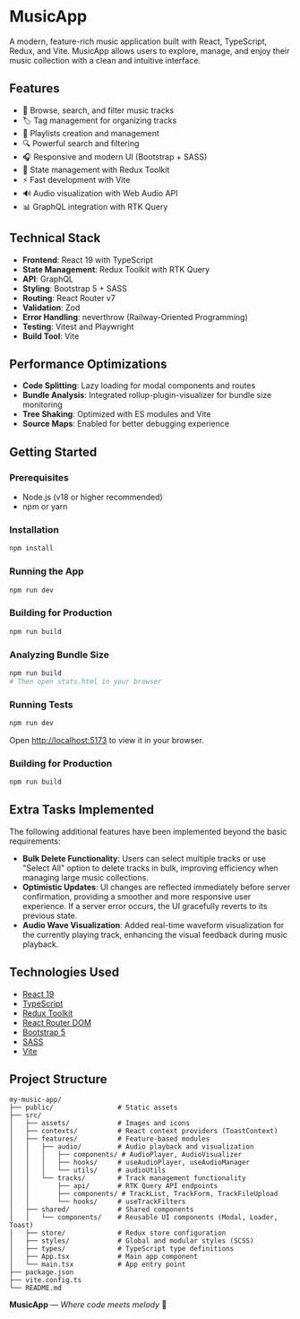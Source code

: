 # MusicApp

A modern, feature-rich music application built with React, TypeScript, Redux, and Vite. MusicApp allows users to explore, manage, and enjoy their music collection with a clean and intuitive interface.

## Features

- 🎵 Browse, search, and filter music tracks
- 🏷️ Tag management for organizing tracks
- 📂 Playlists creation and management
- 🔍 Powerful search and filtering
- 🎧 Responsive and modern UI (Bootstrap + SASS)
- 🔄 State management with Redux Toolkit
- ⚡ Fast development with Vite
- 🔊 Audio visualization with Web Audio API
- 📊 GraphQL integration with RTK Query

## Technical Stack

- **Frontend**: React 19 with TypeScript
- **State Management**: Redux Toolkit with RTK Query
- **API**: GraphQL
- **Styling**: Bootstrap 5 + SASS
- **Routing**: React Router v7
- **Validation**: Zod
- **Error Handling**: neverthrow (Railway-Oriented Programming)
- **Testing**: Vitest and Playwright
- **Build Tool**: Vite

## Performance Optimizations

- **Code Splitting**: Lazy loading for modal components and routes
- **Bundle Analysis**: Integrated rollup-plugin-visualizer for bundle size monitoring
- **Tree Shaking**: Optimized with ES modules and Vite
- **Source Maps**: Enabled for better debugging experience

## Getting Started

### Prerequisites
- Node.js (v18 or higher recommended)
- npm or yarn

### Installation
```bash
npm install
```

### Running the App
```bash
npm run dev
```

### Building for Production
```bash
npm run build
```

### Analyzing Bundle Size
```bash
npm run build
# Then open stats.html in your browser
```

### Running Tests
```bash
npm run dev
```
Open [http://localhost:5173](http://localhost:5173) to view it in your browser.

### Building for Production
```bash
npm run build
```

## Extra Tasks Implemented

The following additional features have been implemented beyond the basic requirements:

- **Bulk Delete Functionality**: Users can select multiple tracks or use "Select All" option to delete tracks in bulk, improving efficiency when managing large music collections.
- **Optimistic Updates**: UI changes are reflected immediately before server confirmation, providing a smoother and more responsive user experience. If a server error occurs, the UI gracefully reverts to its previous state.
- **Audio Wave Visualization**: Added real-time waveform visualization for the currently playing track, enhancing the visual feedback during music playback.

## Technologies Used
- [React 19](https://react.dev/)
- [TypeScript](https://www.typescriptlang.org/)
- [Redux Toolkit](https://redux-toolkit.js.org/)
- [React Router DOM](https://reactrouter.com/)
- [Bootstrap 5](https://getbootstrap.com/)
- [SASS](https://sass-lang.com/)
- [Vite](https://vitejs.dev/)

## Project Structure
```
my-music-app/
├── public/                # Static assets
├── src/
│   ├── assets/            # Images and icons
│   ├── contexts/          # React context providers (ToastContext)
│   ├── features/          # Feature-based modules
│   │   ├── audio/         # Audio playback and visualization
│   │   │   ├── components/ # AudioPlayer, AudioVisualizer
│   │   │   ├── hooks/     # useAudioPlayer, useAudioManager
│   │   │   └── utils/     # audioUtils
│   │   └── tracks/        # Track management functionality
│   │       ├── api/       # RTK Query API endpoints
│   │       ├── components/ # TrackList, TrackForm, TrackFileUpload
│   │       └── hooks/     # useTrackFilters
│   ├── shared/            # Shared components
│   │   └── components/    # Reusable UI components (Modal, Loader, Toast)
│   ├── store/             # Redux store configuration
│   ├── styles/            # Global and modular styles (SCSS)
│   ├── types/             # TypeScript type definitions
│   ├── App.tsx            # Main app component
│   └── main.tsx           # App entry point
├── package.json
├── vite.config.ts
└── README.md
```

**MusicApp** — *Where code meets melody* 🎵
